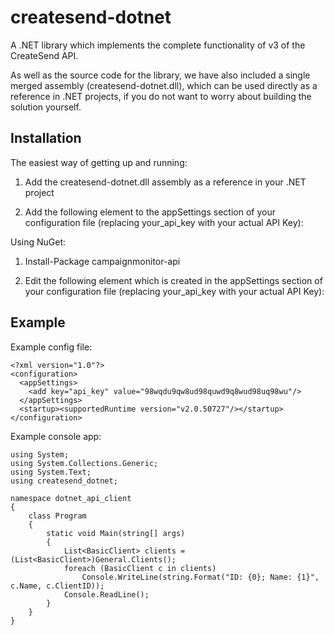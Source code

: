 # createsend-dotnet

A .NET library which implements the complete functionality of v3 of the CreateSend API.

As well as the source code for the library, we have also included a single merged assembly (createsend-dotnet.dll), which can be used directly as a reference in .NET projects, if you do not want to worry about building the solution yourself.

## Installation

The easiest way of getting up and running:

1. Add the createsend-dotnet.dll assembly as a reference in your .NET project
2. Add the following element to the appSettings section of your configuration file (replacing your_api_key with your actual API Key):

    <add key="api_key" value="your_api_key" />

Using NuGet:

1. Install-Package campaignmonitor-api
2. Edit the following element which is created in the appSettings section of your configuration file (replacing your_api_key with your actual API Key):

    <add key="api_key" value="your_api_key" />

## Example

Example config file:

    <?xml version="1.0"?>
    <configuration>
      <appSettings>
        <add key="api_key" value="98wqdu9qw8ud98quwd9q8wud98uq98wu"/>
      </appSettings>
      <startup><supportedRuntime version="v2.0.50727"/></startup>
    </configuration>

Example console app:
    
    using System;
    using System.Collections.Generic;
    using System.Text;
    using createsend_dotnet;

    namespace dotnet_api_client
    {
        class Program
        {
            static void Main(string[] args)
            {
                List<BasicClient> clients = (List<BasicClient>)General.Clients();
                foreach (BasicClient c in clients)
                    Console.WriteLine(string.Format("ID: {0}; Name: {1}", c.Name, c.ClientID));
                Console.ReadLine();
            }
        }
    }

